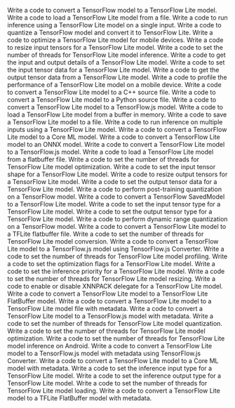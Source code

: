Write a code to convert a TensorFlow model to a TensorFlow Lite model.
Write a code to load a TensorFlow Lite model from a file.
Write a code to run inference using a TensorFlow Lite model on a single input.
Write a code to quantize a TensorFlow model and convert it to TensorFlow Lite.
Write a code to optimize a TensorFlow Lite model for mobile devices.
Write a code to resize input tensors for a TensorFlow Lite model.
Write a code to set the number of threads for TensorFlow Lite model inference.
Write a code to get the input and output details of a TensorFlow Lite model.
Write a code to set the input tensor data for a TensorFlow Lite model.
Write a code to get the output tensor data from a TensorFlow Lite model.
Write a code to profile the performance of a TensorFlow Lite model on a mobile device.
Write a code to convert a TensorFlow Lite model to a C++ source file.
Write a code to convert a TensorFlow Lite model to a Python source file.
Write a code to convert a TensorFlow Lite model to a TensorFlow.js model.
Write a code to load a TensorFlow Lite model from a buffer in memory.
Write a code to save a TensorFlow Lite model to a file.
Write a code to run inference on multiple inputs using a TensorFlow Lite model.
Write a code to convert a TensorFlow Lite model to a Core ML model.
Write a code to convert a TensorFlow Lite model to an ONNX model.
Write a code to convert a TensorFlow Lite model to a TensorFlow.js model.
Write a code to load a TensorFlow Lite model from a flatbuffer file.
Write a code to set the number of threads for TensorFlow Lite model optimization.
Write a code to set the input tensor shape for a TensorFlow Lite model.
Write a code to resize output tensors for a TensorFlow Lite model.
Write a code to set the output tensor data for a TensorFlow Lite model.
Write a code to perform post-training quantization on a TensorFlow model.
Write a code to convert a TensorFlow SavedModel to a TensorFlow Lite model.
Write a code to set the input tensor type for a TensorFlow Lite model.
Write a code to set the output tensor type for a TensorFlow Lite model.
Write a code to perform dynamic range quantization on a TensorFlow model.
Write a code to convert a TensorFlow Lite model to a TFLite flatbuffer file.
Write a code to set the number of threads for TensorFlow Lite model conversion.
Write a code to convert a TensorFlow Lite model to a TensorFlow.js model using TensorFlow.js Converter.
Write a code to set the number of threads for TensorFlow Lite model profiling.
Write a code to set the optimization flags for a TensorFlow Lite model.
Write a code to set the inference priority for a TensorFlow Lite model.
Write a code to set the number of threads for TensorFlow Lite model resizing.
Write a code to enable or disable XNNPACK delegate for a TensorFlow Lite model.
Write a code to convert a TensorFlow Lite model to a TensorFlow Lite FlatBuffer model.
Write a code to convert a TensorFlow Lite model to a TensorFlow Lite model file with metadata.
Write a code to convert a TensorFlow Lite model to a TensorFlow.js model with metadata.
Write a code to set the number of threads for TensorFlow Lite model quantization.
Write a code to set the number of threads for TensorFlow Lite model optimization.
Write a code to set the number of threads for TensorFlow Lite model inference on Android.
Write a code to convert a TensorFlow Lite model to a TensorFlow.js model with metadata using TensorFlow.js Converter.
Write a code to convert a TensorFlow Lite model to a Core ML model with metadata.
Write a code to set the inference input type for a TensorFlow Lite model.
Write a code to set the inference output type for a TensorFlow Lite model.
Write a code to set the number of threads for TensorFlow Lite model loading.
Write a code to convert a TensorFlow Lite model to a TFLite FlatBuffer model with metadata.